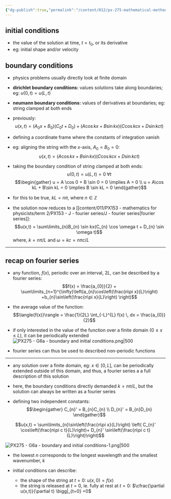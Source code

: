 ```yaml
---
{"dg-publish":true,"permalink":"/content/012/px-275-mathematical-methods/term-2/g-partial-differential-equations/px-275-g6-boundary-and-initial-conditions/","noteIcon":"1","created":"2025-01-15T17:40:16.042+00:00","updated":"2025-01-29T10:13:40.117+00:00"}
---
```


## initial conditions
- the value of the solution at time, $t = t_{0}$, or its derivative
- eg: initial shape and/or velocity
## boundary conditions
- physics problems usually directly look at finite domain

- **dirichlet boundary conditions:** values solutions take along boundaries; eg: $u(0,t) = u(L,t)$
- **neumann boundary conditions:** values of derivatives at boundaries; eg: string clamped at both ends

- previously:
$$u(x,t) =( A_{0}x + B_{0})(C_{0}t + D_{0}) + (A \cos kx + B\sin kx)(C\cos kcx + D\sin kct)$$
- defining a coordinate frame where the constants of integration vanish
- eg: aligning the string with the $x$-axis, $A_{0}= B_{0} = 0:$
$$u(x,t) = (A \cos kx + B\sin kx)(C\cos kcx + D\sin kct)$$
- taking the boundary condition of string clamped at both ends: 
$$u(0,t) = u(L,t) = 0 \; \forall t$$
$$\begin{gather}
u = A \cos 0 + B \sin  0 = 0 \implies A = 0 \\
u = A\cos kL + B\sin kL = 0 \implies B \sin kL = 0
\end{gather}$$
- for this to be true, $kL = n \pi$, where $n\in \mathbb{Z}$
- the solution now reduces to a [[content/011/PX153 - mathematics for physicists/term 2/PX153 - J - fourier series/J - fourier series\|fourier series]]:
$$u(x,t) = \sum\limits_{n}B_{n} \sin kx(C_{n} \cos \omega t + D_{n} \sin \omega t)$$
	where, $k = n\pi / L$ and $\omega = kc = n\pi c / L$

___
## recap on fourier series
- any function, $f(x)$, periodic over an interval, $2L$, can be described by a fourier series:
$$f(x) = \frac{a_{0}}{2} + \sum\limits_{n=1}^{\infty}\left(a_{n}\cos\left(\frac{n\pi x}{L}\right) +b_{n}\sin\left(\frac{n\pi x}{L}\right) \right)$$
- the average value of the function:
$$\langle{f(x)}\rangle = \frac{1}{2L} \int_{-L}^{L} f(x) \, dx = \frac{a_{0}}{2}$$
- if only interested in the value of the function over  a finite domain $(0 \leq x \leq L)$, it can be periodically extended
![PX275 - G6a - boundary and initial conditions.png|500](/img/user/pics/PX275%20-%20G6a%20-%20boundary%20and%20initial%20conditions.png)

- fourier series can thus be used to described non-periodic functions
___

- any solution over a finite domain, eg: $x \in [0,L]$, can be periodically extended outside of this domain, and thus, a fourier series a a full description of this solution
- here, the boundary conditions directly demanded $k = n\pi/L$, but the solution can always be written as a fourier series

- defining two independent constants:
$$\begin{gather}
C_{n}' = B_{n}C_{n} \\ 
D_{n}' = B_{n}D_{n}
\end{gather}$$

$$u(x,t) = \sum\limits_{n}\sin\left(\frac{n\pi x}{L}\right) \left( C_{n}' \cos\left(\frac{n\pi c t}{L}\right)+ D_{n}' \sin\left(\frac{n\pi c t}{L}\right)\right)$$

![PX275 - G6a - boundary and initial conditions-1.png|500](/img/user/pics/PX275%20-%20G6a%20-%20boundary%20and%20initial%20conditions-1.png)

- the lowest $n$ corresponds to the longest wavelength and the smallest wavenumber, $k$

- initial conditions can describe:
	- the shape of the string at $t=0:$ $u(x,0) = f(x)$
	- the string is released at $t=0$, ie. fully at rest at $t=0:$ $\cfrac{\partial u(x,t)}{\partial t} \bigg|_{t=0}  =0$
